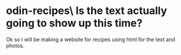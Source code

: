# odin-recipes\ Is the text actually going to show up this time?
Ok so i will be making a website for recipes using html for the text and photos.